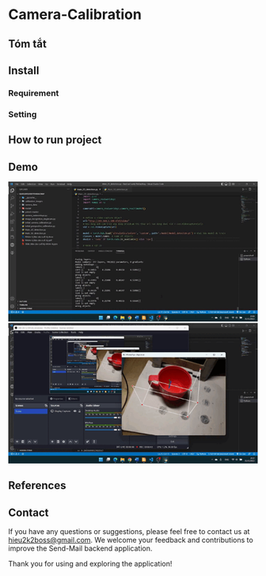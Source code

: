 # Camera-Calibration

## Tóm tắt


## Install

### Requirement

### Setting
   
## How to run project 

## Demo

![Object 2D](image/2D.gif)
![Object 3D](image/3D.gif)

## References

## Contact
If you have any questions or suggestions, please feel free to contact us at hieu2k2boss@gmail.com. We welcome your feedback and contributions to improve the Send-Mail backend application.

Thank you for using and exploring the application!
